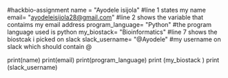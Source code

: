 #hackbio-assignment
name = "Ayodele isijola"
#line 1 states my name 
email= "ayodeleisijola28@gmail.com"
#line 2 shows the variable that contaims my email address
program_language= "Python"
#the program language used is python
my_biostack= "Bioinformatics"
#line 7 shows the biostcak i picked on slack
slack_username= "@Ayodele"
#my username on slack which should contain @

print(name)
print(email)
print(program_language)
print (my_biostack )
print (slack_username)
